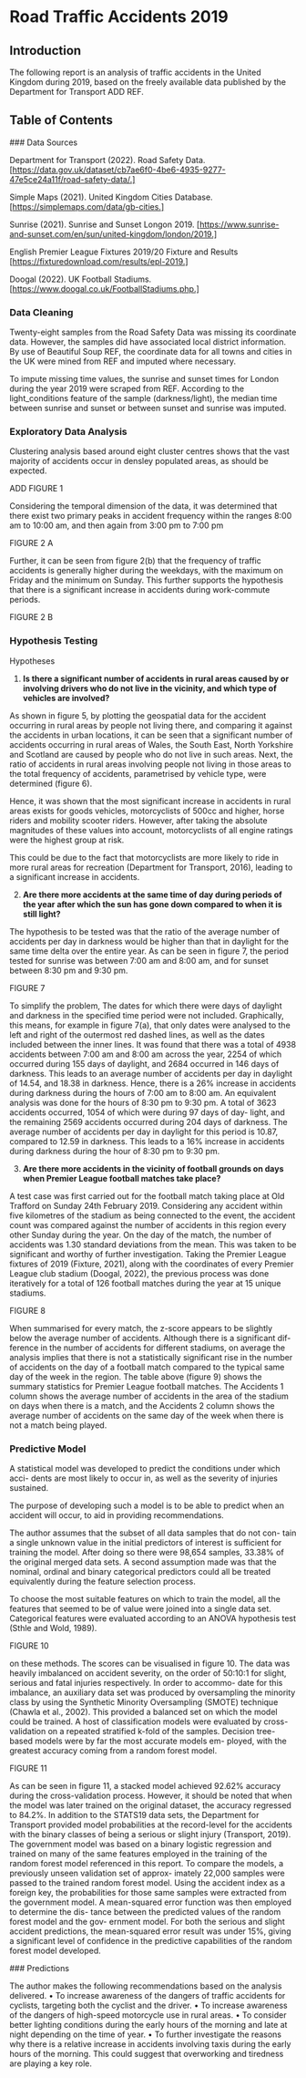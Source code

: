 # Road Traffic Accidents 2019

## Introduction

The following report is an analysis of traffic accidents in the United Kingdom during 2019, based on the freely available data published by the Department for Transport ADD REF.


## Table of Contents

### Data Sources

Department for Transport (2022). Road Safety Data. [https://data.gov.uk/dataset/cb7ae6f0-4be6-4935-9277-47e5ce24a11f/road-safety-data/.]

Simple Maps (2021). United Kingdom Cities Database. [https://simplemaps.com/data/gb-cities.]

Sunrise (2021). Sunrise and Sunset Longon 2019. [https://www.sunrise-and-sunset.com/en/sun/united-kingdom/london/2019.]

English Premier League Fixtures 2019/20 Fixture and Results [https://fixturedownload.com/results/epl-2019.]

Doogal (2022). UK Football Stadiums. [https://www.doogal.co.uk/FootballStadiums.php.]

### Data Cleaning

Twenty-eight samples from the Road Safety Data was missing its coordinate data. However, the samples did have associated local district information. By use of Beautiful Soup REF, the coordinate data for all towns and cities in the UK were mined from REF and imputed where necessary.

To impute missing time values, the sunrise and sunset times for London during the year 2019 were scraped from REF. According to the light_conditions feature of the sample (darkness/light), the median time between sunrise and sunset or between sunset and sunrise was imputed.

### Exploratory Data Analysis

Clustering analysis based around eight cluster centres shows that the vast majority of accidents occur in densley populated areas, as should be expected.

ADD FIGURE 1

Considering the temporal dimension of the data, it was determined that there exist two primary peaks in accident frequency within the ranges 8:00 am to 10:00 am, and then again from 3:00 pm to 7:00 pm

FIGURE 2 A

Further, it can be seen from figure 2(b) that the frequency of traffic accidents is generally higher during the weekdays, with the maximum on Friday and the minimum on Sunday. This further supports the hypothesis that there is a significant increase in accidents during work-commute periods.

FIGURE 2 B

### Hypothesis Testing

Hypotheses

1. **Is there a significant number of accidents in rural areas caused by or involving drivers who do not live in the vicinity, and which type of vehicles are involved?**


As shown in figure 5, by plotting the geospatial data for the accident occurring in rural areas by people not living there, and comparing it against the accidents in urban locations, it can be seen that a significant number of accidents occurring in rural areas of Wales, the South East, North Yorkshire and Scotland are caused by people who do not live in such areas.
Next, the ratio of accidents in rural areas involving people not living in those areas to the total frequency of accidents, parametrised by vehicle type, were determined (figure 6).

Hence, it was shown that the most significant increase in accidents in rural areas exists for goods vehicles, motorcyclists of 500cc and higher, horse riders and mobility scooter riders. However, after taking the absolute magnitudes of these values into account, motorcyclists of all engine ratings were the highest group at risk.

This could be due to the fact that motorcyclists are more likely to ride in more rural areas for recreation (Department for Transport, 2016), leading to a significant increase in accidents.


2. **Are there more accidents at the same time of day during periods of the year after which the sun has gone down compared to when it is still light?**


The hypothesis to be tested was that the ratio of the average number of accidents per day in darkness would be higher than that in daylight for the same time delta over the entire year. As can be seen in figure 7, the period tested for sunrise was between 7:00 am and 8:00 am, and for sunset between 8:30 pm and 9:30 pm.

FIGURE 7

To simplify the problem, The dates for which there were days of daylight and darkness in the specified time period were not included. Graphically, this means, for example in figure 7(a), that only dates were analysed to the left and right of the outermost red dashed lines, as well as the dates included between the inner lines.
It was found that there was a total of 4938 accidents between 7:00 am and 8:00 am across the year, 2254 of which occurred during 155 days of daylight, and 2684 occurred in 146 days of darkness. This leads to an average number of accidents per day in daylight of 14.54, and 18.38 in darkness. Hence, there is a 26% increase in accidents during darkness during the hours of 7:00 am to 8:00 am.
An equivalent analysis was done for the hours of 8:30 pm to 9:30 pm. A total of 3623 accidents occurred, 1054 of which were during 97 days of day- light, and the remaining 2569 accidents occurred during 204 days of darkness. The average number of accidents per day in daylight for this period is 10.87, compared to 12.59 in darkness. This leads to a 16% increase in accidents during darkness during the hour of 8:30 pm to 9:30 pm.

3. **Are there more accidents in the vicinity of football grounds on days when Premier League football matches take place?**

A test case was first carried out for the football match taking place at Old Trafford on Sunday 24th February 2019. Considering any accident within five kilometres of the stadium as being connected to the event, the accident count was compared against the number of accidents in this region every other Sunday during the year. On the day of the match, the number of accidents was 1.30 standard deviations from the mean. This was taken to be significant and worthy of further investigation.
Taking the Premier League fixtures of 2019 (Fixture, 2021), along with the coordinates of every Premier League club stadium (Doogal, 2022), the previous process was done iteratively for a total of 126 football matches during the year at 15 unique stadiums.

FIGURE 8

When summarised for every match, the z-score appears to be slightly below the average number of accidents. Although there is a significant dif- ference in the number of accidents for different stadiums, on average the analysis implies that there is not a statistically significant rise in the number of accidents on the day of a football match compared to the typical same day of the week in the region.
The table above (figure 9) shows the summary statistics for Premier League football matches. The Accidents 1 column shows the average number of accidents in the area of the stadium on days when there is a match, and the Accidents 2 column shows the average number of accidents on the same day of the week when there is not a match being played.

### Predictive Model

A statistical model was developed to predict the conditions under which acci- dents are most likely to occur in, as well as the severity of injuries sustained.

The purpose of developing such a model is to be able to predict when an accident will occur, to aid in providing recommendations.

The author assumes that the subset of all data samples that do not con- tain a single unknown value in the initial predictors of interest is sufficient for training the model. After doing so there were 98,654 samples, 33.38% of the original merged data sets. A second assumption made was that the nominal, ordinal and binary categorical predictors could all be treated equivalently during the feature selection process.

To choose the most suitable features on which to train the model, all the features that seemed to be of value were joined into a single data set. Categorical features were evaluated according to an ANOVA hypothesis test (Sthle and Wold, 1989).

FIGURE 10

on these methods. The scores can be visualised in figure 10.
The data was heavily imbalanced on accident severity, on the order of 50:10:1 for slight, serious and fatal injuries respectively. In order to accommo- date for this imbalance, an auxiliary data set was produced by oversampling the minority class by using the Synthetic Minority Oversampling (SMOTE) technique (Chawla et al., 2002). This provided a balanced set on which the
model could be trained.
A host of classification models were evaluated by cross-validation on a
repeated stratified k-fold of the samples.
Decision tree-based models were by far the most accurate models em-
ployed, with the greatest accuracy coming from a random forest model.

FIGURE 11


As can be seen in figure 11, a stacked model achieved 92.62% accuracy during the cross-validation process.
However, it should be noted that when the model was later trained on the original dataset, the accuracy regressed to 84.2%.
In addition to the STATS19 data sets, the Department for Transport provided model probabilities at the record-level for the accidents with the binary classes of being a serious or slight injury (Transport, 2019).
The government model was based on a binary logistic regression and trained on many of the same features employed in the training of the random forest model referenced in this report.
To compare the models, a previously unseen validation set of approx- imately 22,000 samples were passed to the trained random forest model. Using the accident index as a foreign key, the probabilities for those same samples were extracted from the government model.
A mean-squared error function was then employed to determine the dis- tance between the predicted values of the random forest model and the gov- ernment model.
For both the serious and slight accident predictions, the mean-squared error result was under 15%, giving a significant level of confidence in the predictive capabilities of the random forest model developed.

### Predictions

The author makes the following recommendations based on the analysis delivered.
• To increase awareness of the dangers of traffic accidents for cyclists, targeting both the cyclist and the driver.
• To increase awareness of the dangers of high-speed motorcycle use in rural areas.
• To consider better lighting conditions during the early hours of the morning and late at night depending on the time of year.
• To further investigate the reasons why there is a relative increase in accidents involving taxis during the early hours of the morning. This could suggest that overworking and tiredness are playing a key role.